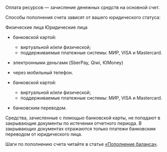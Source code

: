 Оплата ресурсов — зачисление денежных средств на основной счет.

Способы пополнения счета зависят от вашего юридического статуса:

<tabs>
<tablist>
<tab>Физические лица</tab>
<tab>Юридические лица</tab>
</tablist>
<tabpanel>

- банковской картой:

  - виртуальной и/или физической;
  - поддерживаемые платежные системы: МИР, VISA и Mastercard.

- электронными деньгами (SberPay, Qiwi, ЮMoney)
- через мобильный телефон.

</tabpanel>
<tabpanel>

- банковской картой:

  - виртуальной и/или физической;
  - поддерживаемые платежные системы: МИР, VISA и Mastercard.

- банковским переводом.

<warn>

Средства, зачисленные с помощью банковской карты, не попадают в закрывающие документы по истечении отчетного периода. В закрывающих документах отражаются только платежи банковским переводом от юридического лица.

</warn>

</tabpanel>
</tabs>

Шаги по пополнению счета читайте в статье [«Пополнение баланса»](/ru/additionals/billing/operations/payment).
